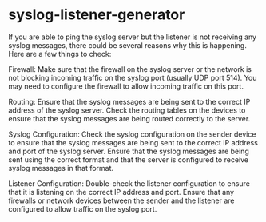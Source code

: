 # syslog-listener-generator

If you are able to ping the syslog server but the listener is not receiving any syslog messages, there could be several reasons why this is happening. Here are a few things to check:

Firewall: Make sure that the firewall on the syslog server or the network is not blocking incoming traffic on the syslog port (usually UDP port 514). You may need to configure the firewall to allow incoming traffic on this port.

Routing: Ensure that the syslog messages are being sent to the correct IP address of the syslog server. Check the routing tables on the devices to ensure that the syslog messages are being routed correctly to the server.

Syslog Configuration: Check the syslog configuration on the sender device to ensure that the syslog messages are being sent to the correct IP address and port of the syslog server. Ensure that the syslog messages are being sent using the correct format and that the server is configured to receive syslog messages in that format.

Listener Configuration: Double-check the listener configuration to ensure that it is listening on the correct IP address and port. Ensure that any firewalls or network devices between the sender and the listener are configured to allow traffic on the syslog port.
